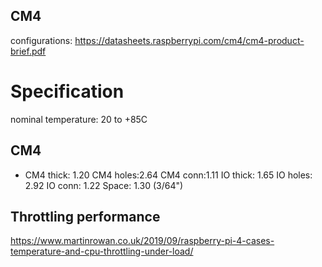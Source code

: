## CM4
configurations: https://datasheets.raspberrypi.com/cm4/cm4-product-brief.pdf

# Specification
nominal temperature: 20 to +85C


## CM4
- CM4 thick: 1.20
CM4 holes:2.64
CM4 conn:1.11
IO thick: 1.65
IO holes: 2.92
IO conn: 1.22
Space: 1.30 (3/64")

## Throttling performance
https://www.martinrowan.co.uk/2019/09/raspberry-pi-4-cases-temperature-and-cpu-throttling-under-load/

